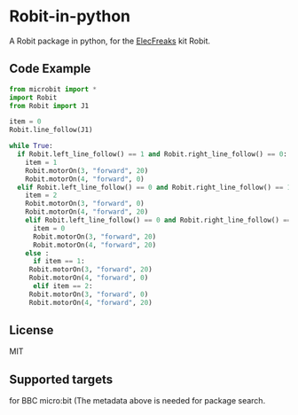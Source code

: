 # Robit-in-python
A Robit package in python, for the [ElecFreaks](https://www.elecfreaks.com/) kit Robit.

## Code Example
```Python
from microbit import *
import Robit
from Robit import J1

item = 0
Robit.line_follow(J1)

while True:
  if Robit.left_line_follow() == 1 and Robit.right_line_follow() == 0:
    item = 1
    Robit.motorOn(3, "forward", 20)
    Robit.motorOn(4, "forward", 0)  
  elif Robit.left_line_follow() == 0 and Robit.right_line_follow() == 1:
    item = 2
    Robit.motorOn(3, "forward", 0)
    Robit.motorOn(4, "forward", 20)
    elif Robit.left_line_follow() == 0 and Robit.right_line_follow() == 0:
      item = 0
      Robit.motorOn(3, "forward", 20)
      Robit.motorOn(4, "forward", 20)
    else :
      if item == 1:
	 Robit.motorOn(3, "forward", 20)
	 Robit.motorOn(4, "forward", 0)
      elif item == 2:
	 Robit.motorOn(3, "forward", 0)
	 Robit.motorOn(4, "forward", 20) 
```

## License
MIT

## Supported targets
for BBC micro:bit (The metadata above is needed for package search.
